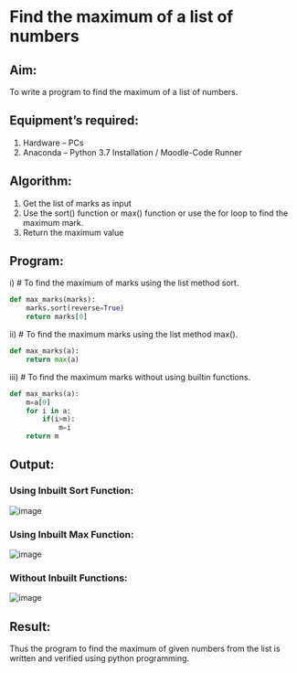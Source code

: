# Find the maximum of a list of numbers
## Aim:
To write a program to find the maximum of a list of numbers.
## Equipment’s required:
1.	Hardware – PCs
2.	Anaconda – Python 3.7 Installation / Moodle-Code Runner
## Algorithm:
1.	Get the list of marks as input
2.	Use the sort() function or max() function or use the for loop to find the maximum mark.
3.	Return the maximum value
## Program:

i)	# To find the maximum of marks using the list method sort.
```Python
def max_marks(marks):
    marks.sort(reverse=True)
    return marks[0]
```

ii)	# To find the maximum marks using the list method max().
```Python
def max_marks(a):
    return max(a)
```

iii) # To find the maximum marks without using builtin functions.
```Python
def max_marks(a):
    m=a[0]
    for i in a:
        if(i>m):
            m=i
    return m
```
## Output:
### Using Inbuilt Sort Function:
![image](https://github.com/nithilans060306/FindMaximum/assets/147473026/e84d62bc-d28d-408c-b5be-cd7598c07e81)

### Using Inbuilt Max Function:
![image](https://github.com/nithilans060306/FindMaximum/assets/147473026/b79cbd19-4c26-4b3c-830c-9838027ef679)

### Without Inbuilt Functions:
![image](https://github.com/nithilans060306/FindMaximum/assets/147473026/6dea4bb5-9cbb-4116-8283-97aaa2a55957)

## Result:
Thus the program to find the maximum of given numbers from the list is written and verified using python programming.

